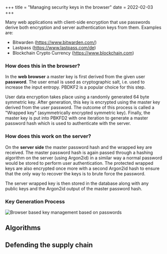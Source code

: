 +++
title = "Managing security keys in the browser"
date = 2022-02-03
+++

Many web applications with client-side encryption that use passwords derive both encryption and server authentication keys from them. Examples are:

- Bitwarden (https://www.bitwarden.com/)
- Lastpass (https://www.lastpass.com/de)
- Blockchain Crypto Currency (https://www.blockchain.com)

### How does this in the browser?

In the **web browser** a master key is first derived from the given user **password**. The user email is used as cryptographic salt, i.e. used to increase the input entropy. PBDKF2 is a popular choice for this step.

User data encryption takes place using a randomly generated 64 byte symmetric key. After generation, this key is encrypted using the master key derived from the user password. The outcome of this process is called a "Wrapped key" (asymmetrically encrypted symmetric key). Finally, the master key is put into PBKFD2 with one iteration to generate a master password hash which is used to authenticate with the server.

### How does this work on the server?

On the **server side** the master password hash and the wrapped key are received. The master password hash is again passed through a hashing algorithm on the server (using Argon2id) in a similar way a normal password would be stored to perform user authentication. The protected wrapped keys are also encrypted once more with a second Argon2id hash to ensure that the only way to recover the keys is to brute force the password. 

The server wrapped key is then stored in the database along with any public keys and the Argon2id output of the master password hash. 

### Key Generation Process

![Browser based key management based on passwords](/reference/client-side-encryption.png)

## Algorithms

## Defending the supply chain
